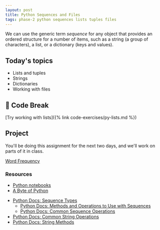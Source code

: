 ```yaml
---
layout: post
title: Python Sequences and Files
tags: phase-2 python sequences lists tuples files
---
```


We can use the generic term _sequence_ for any object that provides an ordered structure for a number of items, such as a string (a group of characters), a list, or a dictionary (keys and values).

## Today's topics

- Lists and tuples
- Strings
- Dictionaries
- Working with files

## 🐍 Code Break

[Try working with lists]({% link code-exercises/py-lists.md %})

## Project

You'll be doing this assignment for the next two days, and we'll work on parts of it in class.

[Word Frequency](https://classroom.github.com/a/JV8OUl5m)

### Resources

* [Python notebooks](https://github.com/momentum-team-2/examples/tree/master/python-notebooks)
* [A Byte of Python](https://python.swaroopch.com/)
- [Python Docs: Sequence Types](https://docs.python.org/3/library/stdtypes.html?highlight=sequences#sequence-types-list-tuple-range)
  - [Python Docs: Methods and Operations to Use with Sequences](https://docs.python.org/3/library/stdtypes.html#mutable-sequence-types)
  - [Python Docs: Common Sequence Operations](https://docs.python.org/3/library/stdtypes.html#common-sequence-operations)
- [Python Docs: Common String Operations](https://docs.python.org/3/library/string.html)
- [Python Docs: String Methods](https://docs.python.org/3/library/stdtypes.html#string-methods)
